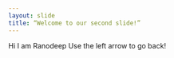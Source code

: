 ```yaml
---
layout: slide
title: “Welcome to our second slide!”
---
```

Hi I am Ranodeep
Use the left arrow to go back!
